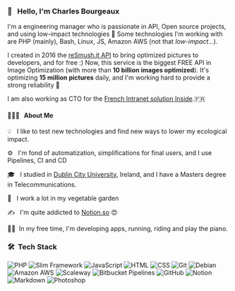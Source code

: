 ### 👋  &nbsp; Hello, I'm Charles Bourgeaux

I'm a engineering manager who is passionate in API, Open source projects, and using low-impact technologies 🌱
Some technologies I'm working with are PHP (mainly), Bash, Linux, JS, Amazon AWS (not that *low-impact*...).

I created in 2016 the [reSmush.it API](https://resmush.it) to bring optimized pictures to developers, and for free :) 
Now, this service is the biggest FREE API in Image Optimization (with more than **10 billion images optimized**). It's optimizing **15 million pictures** daily, and I'm working hard to provide a strong reliability 💪

I am also working as CTO for the [French Intranet solution Inside](https://www.intranet-inside.com/).🇫🇷 



#### 👨🏻‍💻 &nbsp; About Me

💡 &nbsp; I like to test new technologies and find new ways to lower my ecological impact.

⚙️ &nbsp; I'm fond of automatization, simplifications for final users, and I use Pipelines, CI and CD

🎓 &nbsp; I studied in [Dublin City University](https://www.dcu.ie), Ireland, and I have a Masters degree in Telecommunications. 

🌱 &nbsp; I work a lot in my vegetable garden

✍️ &nbsp; I'm quite addicted to [Notion.so](https://notion.so) 😍

🏃‍♂️&nbsp; In my free time, I'm developing apps, running, riding and play the piano.


### 🛠 &nbsp;Tech Stack

![PHP](https://img.shields.io/badge/-PHP-05122A?style=flat&logo=php)
![Slim Framework](https://img.shields.io/badge/-Slim%20Framework-05122A?style=flat&logo=php)
![JavaScript](https://img.shields.io/badge/-JavaScript-05122A?style=flat&logo=javascript)
![HTML](https://img.shields.io/badge/-HTML-05122A?style=flat&logo=HTML5)
![CSS](https://img.shields.io/badge/-CSS-05122A?style=flat&logo=CSS3&logoColor=1572B6)
![Git](https://img.shields.io/badge/-Git-05122A?style=flat&logo=git)
![Debian](https://img.shields.io/badge/-Debian-05122A?style=flat&logo=debian)
![Amazon AWS](https://img.shields.io/badge/-Amazon%20AWS-05122A?style=flat&logo=amazon)
![Scaleway](https://img.shields.io/badge/-Scaleway-05122A?style=flat&logo=linux)
![Bitbucket Pipelines](https://img.shields.io/badge/-Bitbucket%20Pipelines-05122A?style=flat&logo=git)
![GitHub](https://img.shields.io/badge/-GitHub-05122A?style=flat&logo=github)
![Notion](https://img.shields.io/badge/-Notion-05122A?style=flat&logo=notion)
![Markdown](https://img.shields.io/badge/-Markdown-05122A?style=flat&logo=markdown)
![Photoshop](https://img.shields.io/badge/-Photoshop-05122A?style=flat&logo=adobe-photoshop)
